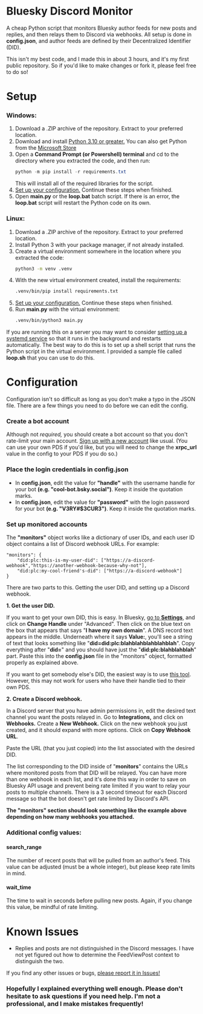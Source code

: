 # Bluesky Discord Monitor
A cheap Python script that monitors Bluesky author feeds for new posts and replies, and then relays them to Discord via webhooks. All setup is done in **config.json**, and author feeds are defined by their Decentralized Identifier (DID). 

This isn't my best code, and I made this in about 3 hours, and it's my first public repository. So if you'd like to make changes or fork it, please feel free to do so!

# Setup
### Windows:
1. Download a .ZIP archive of the repository. Extract to your preferred location.
2. Download and install [Python 3.10 or greater.](https://www.python.org/downloads/) You can also get Python from the [Microsoft Store](https://apps.microsoft.com/detail/9pjpw5ldxlz5?hl=en-us&gl=US)
3. Open a **Command Prompt (or Powershell) terminal** and cd to the directory where you extracted the code, and then run:
    ```powershell
    python -m pip install -r requirements.txt
    ```
    This will install all of the required libraries for the script.
4. [Set up your configuration.](https://github.com/MissMeridian/bluesky-discord-monitor/tree/main/README.md#configuration) Continue these steps when finished.
5. Open **main.py** or the **loop.bat** batch script. If there is an error, the **loop.bat** script will restart the Python code on its own.

### Linux:
1. Download a .ZIP archive of the repository. Extract to your preferred location.
2. Install Python 3 with your package manager, if not already installed.
3. Create a virtual environment somewhere in the location where you extracted the code:
    ```bash
    python3 -m venv .venv
    ```
4. With the new virtual environment created, install the requirements:
    ```bash
    .venv/bin/pip install requirements.txt
    ```
5. [Set up your configuration.](https://github.com/MissMeridian/bluesky-discord-monitor/tree/main/README.md#configuration) Continue these steps when finished.
6. Run **main.py** with the virtual environment:
    ```bash
    .venv/bin/python3 main.py
    ```

If you are running this on a server you may want to consider [setting up a systemd service](https://www.linux.org/threads/how-to-create-a-custom-systemd-service-file.47399/) so that it runs in the background and restarts automatically. The best way to do this is to set up a shell script that runs the Python script in the virtual environment. I provided a sample file called **loop.sh** that you can use to do this.

# Configuration
Configuration isn't so difficult as long as you don't make a typo in the JSON file. There are a few things you need to do before we can edit the config.
### Create a bot account
Although not *required,* you should create a bot account so that you don't rate-limit your main account. [Sign up with a new account](https://bsky.app/) like usual. (You can use your own PDS if you'd like, but you will need to change the **xrpc_url** value in the config to your PDS if you do so.)
### Place the login credentials in config.json
- In **config.json**, edit the value for **"handle"** with the username handle for your bot **(e.g. "cool-bot.bsky.social")**. Keep it inside the quotation marks.
- In **config.json**, edit the value for **"password"** with the login password for your bot **(e.g. "V3RY#$3CUR3")**. Keep it inside the quotation marks. 
### Set up monitored accounts
The **"monitors"** object works like a dictionary of user IDs, and each user ID object contains a list of Discord webhook URLs. For example:

    "monitors": {
        "did:plc:this-is-my-user-did": ["https://a-discord-webhook","https://another-webhook-because-why-not"],
        "did:plc:my-cool-friend's-did": ["https://a-discord-webhook"]
    }

There are two parts to this. Getting the user DID, and setting up a Discord webhook.

**1. Get the user DID.**

 If you want to get your own DID, this is easy. In Bluesky, [go to **Settings**](https://bsky.app/settings), and click on **Change Handle** under "Advanced". Then click on the blue text on the box that appears that says "**I have my own domain**". A DNS record text appears in the middle. Underneath where it says **Value:**, you'll see a string of text that looks something like "**did=did:plc:blahblahblahblahblah**". Copy everything after "**did=**" and you should have just the "**did:plc:blahblahblah**" part. Paste this into the **config.json** file in the "monitors" object, formatted properly as explained above.

 If you want to get somebody else's DID, the easiest way is to use [this tool](https://bluesky-id.fermyon.app/). However, this may not work for users who have their handle tied to their own PDS.

**2. Create a Discord webhook.**

In a Discord server that you have admin permissions in, edit the desired text channel you want the posts relayed in. Go to **Integrations,** and click on **Webhooks.** Create a **New Webhook.** Click on the new webhook you just created, and it should expand with more options. Click on **Copy Webhook URL**. 
    
Paste the URL (that you just copied) into the list associated with the desired DID.

The list corresponding to the DID inside of "**monitors**" contains the URLs where monitored posts from that DID will be relayed. You can have more than one webhook in each list, and it's done this way in order to save on Bluesky API usage and prevent being rate limited if you want to relay your posts to multiple channels. There is a 3 second timeout for each Discord message so that the bot doesn't get rate limited by Discord's API.

**The "monitors" section should look something like the example above depending on how many webhooks you attached.**

### Additional config values:

#### search_range
The number of recent posts that will be pulled from an author's feed. This value can be adjusted (must be a whole integer), but please keep rate limits in mind.

#### wait_time
The time to wait in seconds before pulling new posts. Again, if you change this value, be mindful of rate limiting.

# Known Issues
- Replies and posts are not distinguished in the Discord messages. I have not yet figured out how to determine the FeedViewPost context to distinguish the two.

If you find any other issues or bugs, [please report it in Issues!](https://github.com/MissMeridian/bluesky-discord-monitor/issues)



### Hopefully I explained everything well enough. Please don't hesitate to ask questions if you need help. I'm not a professional, and I make mistakes frequently!
